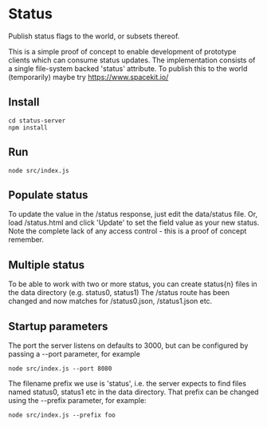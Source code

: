 Status
======

Publish status flags to the world, or subsets thereof.

This is a simple proof of concept to enable development of prototype clients which can consume status updates. The implementation consists of a single file-system backed 'status' attribute. To publish this to the world (temporarily) maybe try https://www.spacekit.io/

Install
-------

```
cd status-server
npm install
```

Run
---

```
node src/index.js
```

Populate status
---------------

To update the value in the /status response, just edit the data/status file.
Or, load /status.html and click 'Update' to set the field value as your new status. Note the complete lack of any access control - this is a proof of concept remember.

Multiple status
---------------

To be able to work with two or more status, you can create status{n} files in the data directory (e.g. status0, status1) The /status route has been changed and now matches for /status0.json, /status1.json etc.

Startup parameters
------------------

The port the server listens on defaults to 3000, but can be configured by passing a --port parameter, for example

```
node src/index.js --port 8080
```

The filename prefix we use is 'status', i.e. the server expects to find files named status0, status1 etc in the data directory. That prefix can be changed using the --prefix parameter, for example:

```
node src/index.js --prefix foo
```

